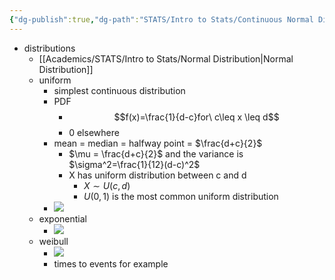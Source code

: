 ```yaml
---
{"dg-publish":true,"dg-path":"STATS/Intro to Stats/Continuous Normal Distributions.md","permalink":"/stats/intro-to-stats/continuous-normal-distributions/","created":"2024-04-01T17:19:05.284-04:00","updated":"2025-07-07T17:21:02.229-04:00"}
---
```


- distributions
	- [[Academics/STATS/Intro to Stats/Normal Distribution\|Normal Distribution]]
	- uniform
		- simplest continuous distribution
		- PDF
			- $$f(x)=\frac{1}{d-c}for\ c\leq x \leq d$$
			- 0 elsewhere
		- mean = median = halfway point = $\frac{d+c}{2}$
			- $\mu = \frac{d+c}{2}$ and the variance is $\sigma^2=\frac{1}{12}(d-c)^2$ 
			- X has uniform distribution between c and d
				- $X\sim U(c,d)$ 
				- $U(0,1)$ is the most common uniform distribution
		- ![](https://i.imgur.com/enmZ1Bm.png)
	- exponential
		- ![](https://i.imgur.com/cbL3DUq.png)
	- weibull
		- ![](https://i.imgur.com/4cKQfH5.png)
		- times to events for example